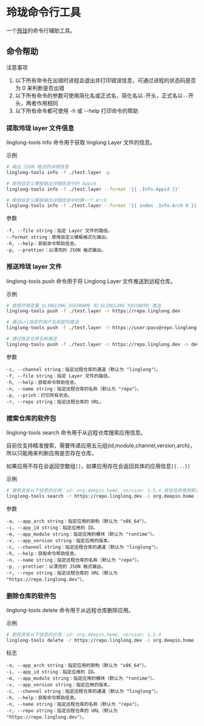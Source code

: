# 玲珑命令行工具

一个[玲珑](https://linglong.dev)的命令行辅助工具。

## 命令帮助

注意事项

1. 以下所有命令在出错时进程会退出并打印错误信息，可通过进程的状态码是否为 0 来判断是否出错
2. 以下所有命令的参数可使用简化名或正式名，简化名以`-`开头，正式名以`--`开头，两者作用相同
3. 以下所有命令都可使用 -h 或 --help 打印命令的帮助

### 提取玲珑 layer 文件信息

linglong-tools info 命令用于获取 linglong Layer 文件的信息。

示例

```bash
# 输出 JSON 格式的详细信息
linglong-tools info -f ./test.layer -p

# 使用自定义模板输出详细信息中的 Appid
linglong-tools info -f ./test.layer --format '{{ .Info.Appid }}'

# 使用自定义模板输出详细信息中的第一个 Arch
linglong-tools info -f ./test.layer --format '{{ index .Info.Arch 0 }}'
```

参数

    -f, --file string：指定 Layer 文件的路径。
    --format string：使用自定义模板格式化输出。
    -h, --help：获取命令帮助信息。
    -p, --prettier：以漂亮的 JSON 格式输出。

### 推送玲珑 layer 文件

linglong-tools push 命令用于将 Linglong Layer 文件推送到远程仓库。

示例

```bash
# 使用环境变量 $LINGLONG_USERNAME 和 $LINGLONG_PASSWORD 推送
linglong-tools push -f ./test.layer -r https://repo.linglong.dev

# 通过url指定的用户名和密码推送
linglong-tools push -f ./test.layer -r https://user:pass@repo.linglong.dev

# 通过指定仓库名称推送
linglong-tools push -f ./test.layer -r https://repo.linglong.dev -n develop-snipe
```

参数

    -c, --channel string：指定远程仓库的通道（默认为 "linglong"）。
    -f, --file string：指定 Layer 文件的路径。
    -h, --help：获取命令帮助信息。
    -n, --name string：指定远程仓库的名称（默认为 "repo"）。
    -p, --print：打印所有状态。
    -r, --repo string：指定远程仓库的 URL。

### 搜索仓库的软件包

linglong-tools search 命令用于从远程仓库搜索应用信息。

目前仅支持精准搜索，需要传递应用五元组(id,module,channel,version,arch)，所以只能用来判断应用是否存在仓库。

如果应用不存在会返回空数组`[]`，如果应用存在会返回具体的应用信息`[{...}]`

示例

```bash
# 搜索具有以下信息的应用：id: org.deepin.home, version: 1.5.4 其他信息使用默认值
linglong-tools search -r https://repo.linglong.dev -i org.deepin.home -c main -v 1.5.4 -p
```

参数

    -a, --app_arch string：指定应用的架构（默认为 "x86_64"）。
    -i, --app_id string：指定应用的 ID。
    -m, --app_module string：指定应用的模块（默认为 "runtime"）。
    -v, --app_version string：指定应用的版本。
    -c, --channel string：指定远程仓库的通道（默认为 "linglong"）。
    -h, --help：获取命令帮助信息。
    -n, --name string：指定远程仓库的名称（默认为 "repo"）。
    -p, --prettier：以漂亮的 JSON 格式输出。
    -r, --repo string：指定远程仓库的 URL（默认为 "https://repo.linglong.dev"）。

### 删除仓库的软件包

linglong-tools delete 命令用于从远程仓库删除应用。

示例

```bash
# 删除具有以下信息的应用：id: org.deepin.home, version: 1.5.4
linglong-tools delete -r https://repo.linglong.dev -i org.deepin.home -c main -v 1.5.4
```

标志

    -a, --app_arch string：指定应用的架构（默认为 "x86_64"）。
    -i, --app_id string：指定应用的 ID。
    -m, --app_module string：指定应用的模块（默认为 "runtime"）。
    -v, --app_version string：指定应用的版本。
    -c, --channel string：指定远程仓库的通道（默认为 "linglong"）。
    -h, --help：获取命令帮助信息。
    -n, --name string：指定远程仓库的名称（默认为 "repo"）。
    -r, --repo string：指定远程仓库的 URL（默认为 "https://repo.linglong.dev"）。
